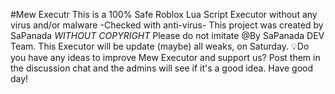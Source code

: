 #Mew Executr
This is a 100% Safe Roblox Lua Script Executor without any virus and/or malware -Checked with anti-virus- This project was created by SaPanada *WITHOUT COPYRIGHT* Please do not imitate
@By SaPanada DEV Team. This Executor will be update (maybe) all weaks, on Saturday.
💡Do you have any ideas to improve Mew Executor and support us? Post them in the discussion chat and the admins will see if it's a good idea.
Have good day!
